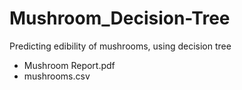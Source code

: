 # Mushroom_Decision-Tree

Predicting edibility of mushrooms, using decision tree

- Mushroom Report.pdf
- mushrooms.csv
